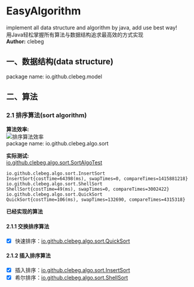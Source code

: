 # EasyAlgorithm
implement all data structure and algorithm by java, add use best way!      
用Java轻松掌握所有算法与数据结构追求最高效的方式实现     
**Author:** clebeg

## 一、数据结构(data structure)
package name: io.github.clebeg.model

## 二、算法
### 2.1 排序算法(sort algorithm)
**算法效率:**      
![排序算法效率](https://img-blog.csdn.net/20180807094112221?watermark/2/text/aHR0cHM6Ly9ibG9nLmNzZG4ubmV0L20wXzM3OTYyNjAw/font/5a6L5L2T/fontsize/400/fill/I0JBQkFCMA==/dissolve/70)    
package name: io.github.clebeg.algo.sort     

**实际测试:**    
[io.github.clebeg.algo.sort.SortAlgoTest](https://github.com/clebeg/EasyAlgorithm/blob/master/src/test/java/io/github/clebeg/algo/sort/SortAlgoTest.java)

```shell script
io.github.clebeg.algo.sort.InsertSort
InsertSort{costTime=64398(ms), swapTimes=0, compareTimes=1415881218}
io.github.clebeg.algo.sort.ShellSort
ShellSort{costTime=49(ms), swapTimes=0, compareTimes=3002422}
io.github.clebeg.algo.sort.QuickSort
QuickSort{costTime=106(ms), swapTimes=132690, compareTimes=4315318}
```
**已经实现的算法**
#### 2.1.1 交换排序算法
- [x] 快速排序：[io.github.clebeg.algo.sort.QuickSort](https://github.com/clebeg/EasyAlgorithm/blob/master/src/main/java/io/github/clebeg/algo/sort/QuickSort.java)

#### 2.1.2 插入排序算法
- [x] 插入排序：[io.github.clebeg.algo.sort.InsertSort](https://github.com/clebeg/EasyAlgorithm/blob/master/src/main/java/io/github/clebeg/algo/sort/InsertSort.java)
- [x] 希尔排序：[io.github.clebeg.algo.sort.ShellSort](https://github.com/clebeg/EasyAlgorithm/blob/master/src/main/java/io/github/clebeg/algo/sort/ShellSort.java)
